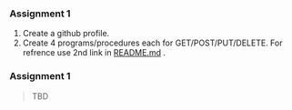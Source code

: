 ### Assignment 1

  1.  Create a github profile.
  1.  Create 4 programs/procedures each for GET/POST/PUT/DELETE. For refrence use 2nd link in [README.md](./REAMDME.md) .

### Assignment 1

> TBD

